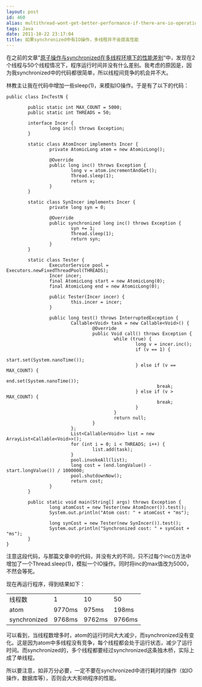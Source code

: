 ```yaml
---
layout: post
id: 460
alias: multithread-wont-get-better-performance-if-there-are-io-operations-in-synchronized-code
tags: Java
date: 2011-10-22 23:17:04
title: 如果synchronized中有IO操作，多线程并不会提高性能
---
```


在之前的文章"[原子操作与synchronized在多线程环境下的性能差别](http://freewind.me/blog/20111022/458.html)&#8220;中，发现在2个线程与50个线程情况下，程序运行时间并没有什么差别。我考虑的原因是，因为我synchronized中的代码都很简单，所以线程间竞争的机会并不大。

林教主让我在代码中增加一些sleep(1)，来模拟IO操作。于是有了以下的代码：

 <span id="more-460"></span> 

```
public class IncTestN {

        public static int MAX_COUNT = 5000;
        public static int THREADS = 50;

        interface Incer {
                long inc() throws Exception;
        }

        static class AtomIncer implements Incer {
                private AtomicLong atom = new AtomicLong();

                @Override
                public long inc() throws Exception {
                        long v = atom.incrementAndGet();
                        Thread.sleep(1);
                        return v;
                }
        }

        static class SynIncer implements Incer {
                private long syn = 0;

                @Override
                public synchronized long inc() throws Exception {
                        syn += 1;
                        Thread.sleep(1);
                        return syn;
                }
        }

        static class Tester {
                ExecutorService pool = Executors.newFixedThreadPool(THREADS);
                Incer incer;
                final AtomicLong start = new AtomicLong(0);
                final AtomicLong end = new AtomicLong(0);

                public Tester(Incer incer) {
                        this.incer = incer;
                }

                public long test() throws InterruptedException {
                        Callable<Void> task = new Callable<Void>() {
                                @Override
                                public Void call() throws Exception {
                                        while (true) {
                                                long v = incer.inc();
                                                if (v == 1) {
                                                        start.set(System.nanoTime());
                                                } else if (v == MAX_COUNT) {
                                                        end.set(System.nanoTime());
                                                        break;
                                                } else if (v > MAX_COUNT) {
                                                        break;
                                                }
                                        }
                                        return null;
                                }
                        };
                        List<Callable<Void>> list = new ArrayList<Callable<Void>>();
                        for (int i = 0; i < THREADS; i++) {
                                list.add(task);
                        }
                        pool.invokeAll(list);
                        long cost = (end.longValue() - start.longValue()) / 1000000;
                        pool.shutdownNow();
                        return cost;
                }
        }

        public static void main(String[] args) throws Exception {
                long atomCost = new Tester(new AtomIncer()).test();
                System.out.println("Atom cost: " + atomCost + "ms");

                long synCost = new Tester(new SynIncer()).test();
                System.out.println("Synchronized cost: " + synCost + "ms");
        }
}
```

注意这段代码，与那篇文章中的代码，并没有大的不同，只不过每个inc()方法中增加了一个Thread.sleep(1)，模拟一个IO操作。同时将inc的max值改为5000，不然会等死。

现在再运行程序，得到结果如下：

<table width="350">
<tbody>
<tr>
<td>线程数</td>
<td>1</td>
<td>10</td>
<td>50</td>
</tr>
<tr>
<td>atom</td>
<td>9770ms</td>
<td>975ms</td>
<td>198ms</td>
</tr>
<tr>
<td>synchronized</td>
<td>9768ms</td>
<td>9762ms</td>
<td>9766ms</td>
</tr>
</tbody>
</table>

可以看到，当线程数增多时，atom的运行时间大大减少，而synchronized没有变化。这是因为atom中多线程没有竞争，每个线程都会处于运行状态，减少了运行时间。而synchronized的，多个线程都要经过synchronized这条独木桥，实际上成了单线程。

所以要注意，如非万分必要，一定不要在synchronized中进行耗时的操作（如IO操作，数据库等），否则会大大影响程序的性能。
